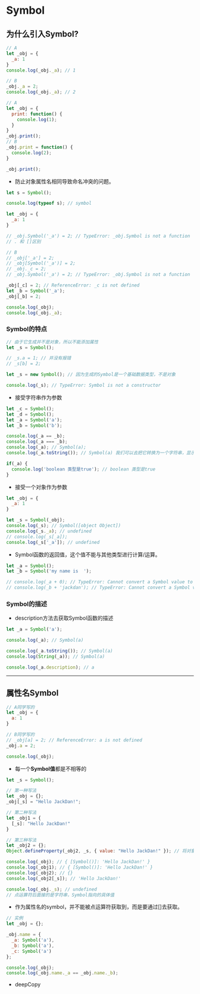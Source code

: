 # Symbol

## 为什么引入Symbol?

```javascript
// A
let _obj = {
  _a: 1
}
console.log(_obj._a); // 1

// B
_obj._a = 2;
console.log(_obj._a); // 2
```

```javascript
// A
let _obj = {
  print: function() {
    console.log(1);
  }
}
_obj.print();
// B
_obj.print = function() {
  console.log(2);
}

_obj.print();
```

- 防止对象属性名相同导致命名冲突的问题。

```javascript
let s = Symbol();

console.log(typeof s); // symbol
```

```javascript
let _obj = {
  _a: 1
}

// _obj.Symbol('_a') = 2; // TypeError: _obj.Symbol is not a function
// . 和 []区别

// B
// _obj['_a'] = 2;
// _obj[Symbol('_a')] = 2;
// _obj._c = 2;
// _obj.Symbol('_a') = 2; // TypeError: _obj.Symbol is not a function

_obj[_c] = 2; // ReferenceError: _c is not defined
let _b = Symbol('_a');
_obj[_b] = 2;

console.log(_obj);
console.log(_obj._a);
```

### Symbol的特点

```javascript
// 由于它生成并不是对象，所以不能添加属性
let _s = Symbol();

// _s.a = 1; // 并没有报错
// _s[b] = 2; 
```

```javascript
let _s = new Symbol(); // 因为生成的Symbol是一个基础数据类型，不是对象

console.log(_s); // TypeError: Symbol is not a constructor
```

- 接受字符串作为参数

```javascript
let _c = Symbol();
let _d = Symbol();
let _a = Symbol('a');
let _b = Symbol('b');

console.log(_a == _b);
console.log(_a === _b);
console.log(_a); // Symbol(a);
console.log(_a.toString()); // Symbol(a) 我们可以去把它转换为一个字符串，显示转换

if(_a) {
  console.log('boolean 类型是true'); // boolean 类型是true
}
```

- 接受一个对象作为参数 

```javascript
let _obj = {
  _a: 1
}

let _s = Symbol(_obj);
console.log(_s); // Symbol([object Object])
console.log(_s._a); // undefined
// console.log(_s[_a]);
console.log(_s['_a']); // undefined
```

- Symbol函数的返回值，这个值不能与其他类型进行计算/运算。

```javascript
let _a = Symbol();
let _b = Symbol('my name is  ');

// console.log(_a + 0); // TypeError: Cannot convert a Symbol value to a number
// console.log(_b + 'jackdan'); // TypeError: Cannot convert a Symbol value to a string
```

### Symbol的描述

- description方法去获取Symbol函数的描述

```javascript
let _a = Symbol('a');

console.log(_a); // Symbol(a)

console.log(_a.toString()); // Symbol(a)
console.log(String(_a)); // Symbol(a)

console.log(_a.description); // a
```

------

## 属性名Symbol

```javascript
// A同学写的
let _obj = {
  a: 1
}

// B同学写的
// _obj[a] = 2; // ReferenceError: a is not defined
_obj.a = 2;

console.log(_obj);
```

- 每一个**Symbol值**都是不相等的


```javascript
let _s = Symbol();

// 第一种写法
let _obj = {};
_obj[_s] = "Hello JackDan!";

// 第二种写法
let _obj1 = {
  [_s]: "Hello JackDan!"
}

// 第三种写法
let _obj2 = {};
Object.defineProperty(_obj2, _s, { value: "Hello JackDan!" }); // 将对象的属性名指定为一个Symbol值，Vue框架是用的非常多，Proxy

console.log(_obj); // { [Symbol()]: 'Hello JackDan!' }
console.log(_obj1); // { [Symbol()]: 'Hello JackDan!' }
console.log(_obj2); // {}
console.log(_obj2[_s]); // 'Hello JackDan!'

console.log(_obj._s); // undefined
// 点运算符后面接的是字符串，Symbol指向的具体值
```

- 作为属性名的symbol，并不能被点运算符获取到，而是要通过[]去获取。

```javascript
// 实例
let _obj = {};

_obj.name = {
  _a: Symbol('a'),
  _b: Symbol('a'),
  _c: Symbol('a')
};

console.log(_obj);
console.log(_obj.name._a == _obj.name._b);
```

- deepCopy
```javascript
```